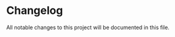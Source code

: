# Changelog

All notable changes to this project will be documented in this file.

<!-- generated by git-cliff -->

